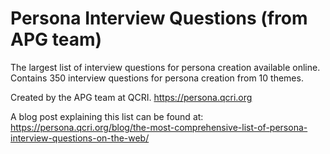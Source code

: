 # Persona Interview Questions (from APG team)
The largest list of interview questions for persona creation available online.
Contains 350 interview questions for persona creation from 10 themes.

Created by the APG team at QCRI.
https://persona.qcri.org

A blog post explaining this list can be found at: https://persona.qcri.org/blog/the-most-comprehensive-list-of-persona-interview-questions-on-the-web/
